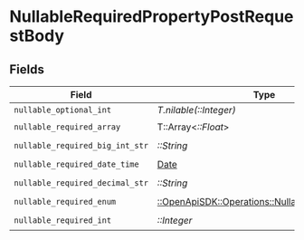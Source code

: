 # NullableRequiredPropertyPostRequestBody


## Fields

| Field                                                                                             | Type                                                                                              | Required                                                                                          | Description                                                                                       |
| ------------------------------------------------------------------------------------------------- | ------------------------------------------------------------------------------------------------- | ------------------------------------------------------------------------------------------------- | ------------------------------------------------------------------------------------------------- |
| `nullable_optional_int`                                                                           | *T.nilable(::Integer)*                                                                            | :heavy_minus_sign:                                                                                | N/A                                                                                               |
| `nullable_required_array`                                                                         | T::Array<*::Float*>                                                                               | :heavy_check_mark:                                                                                | N/A                                                                                               |
| `nullable_required_big_int_str`                                                                   | *::String*                                                                                        | :heavy_check_mark:                                                                                | N/A                                                                                               |
| `nullable_required_date_time`                                                                     | [Date](https://ruby-doc.org/stdlib-2.6.1/libdoc/date/rdoc/Date.html)                              | :heavy_check_mark:                                                                                | N/A                                                                                               |
| `nullable_required_decimal_str`                                                                   | *::String*                                                                                        | :heavy_check_mark:                                                                                | N/A                                                                                               |
| `nullable_required_enum`                                                                          | [::OpenApiSDK::Operations::NullableRequiredEnum](../../models/operations/nullablerequiredenum.md) | :heavy_check_mark:                                                                                | N/A                                                                                               |
| `nullable_required_int`                                                                           | *::Integer*                                                                                       | :heavy_check_mark:                                                                                | N/A                                                                                               |